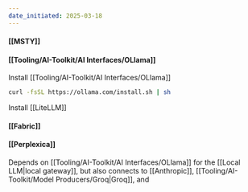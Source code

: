 ```yaml
---
date_initiated: 2025-03-18
---
```



#### [[MSTY]]


#### [[Tooling/AI-Toolkit/AI Interfaces/OLlama]]
Install [[Tooling/AI-Toolkit/AI Interfaces/OLlama]]

```bash
curl -fsSL https://ollama.com/install.sh | sh
```

Install [[LiteLLM]]

#### [[Fabric]]

#### [[Perplexica]]
Depends on [[Tooling/AI-Toolkit/AI Interfaces/OLlama]] for the [[Local LLM|local gateway]], but also connects to [[Anthropic]], [[Tooling/AI-Toolkit/Model Producers/Groq|Groq]], and 

